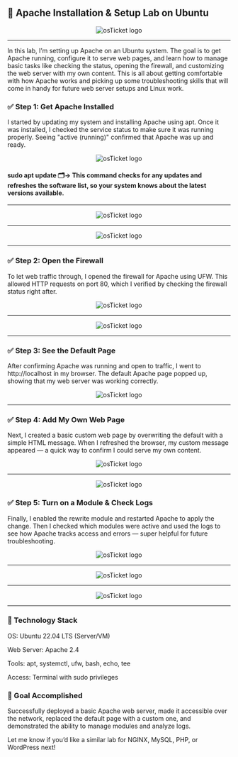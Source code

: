 ## 🧪 Apache Installation & Setup Lab on Ubuntu

<p align="center">
<img src="https://i.imgur.com/oxR6rxc.png" alt="osTicket logo"/>
</p>

***

In this lab, I’m setting up Apache on an Ubuntu system. The goal is to get Apache running, configure it to serve web pages, and learn how to manage basic tasks like checking the status, opening the firewall, and customizing the web server with my own content. This is all about getting comfortable with how Apache works and picking up some troubleshooting skills that will come in handy for future web server setups and Linux work.

### ✅ Step 1: Get Apache Installed
I started by updating my system and installing Apache using apt. Once it was installed, I checked the service status to make sure it was running properly. Seeing "active (running)" confirmed that Apache was up and ready.


<p align="center">
<img src="https://i.imgur.com/mLfrF5e.png" alt="osTicket logo"/>
</p>

#### sudo apt update 🗂️→ This command checks for any updates and refreshes the software list, so your system knows about the latest versions available.

***

<p align="center">
<img src="https://i.imgur.com/WqKF7Wt.png" alt="osTicket logo"/>
</p>

***

<p align="center">
<img src="https://i.imgur.com/H885ayC.png" alt="osTicket logo"/>
</p>

***

### ✅ Step 2: Open the Firewall
To let web traffic through, I opened the firewall for Apache using UFW. This allowed HTTP requests on port 80, which I verified by checking the firewall status right after.

<p align="center">
<img src="https://i.imgur.com/HmKVjj3.png" alt="osTicket logo"/>
</p>

***

<p align="center">
<img src="https://i.imgur.com/WABoBNs.png" alt="osTicket logo"/>
</p>

***

### ✅ Step 3: See the Default Page
After confirming Apache was running and open to traffic, I went to http://localhost in my browser. The default Apache page popped up, showing that my web server was working correctly.

<p align="center">
<img src="https://i.imgur.com/tAqRpRW.png" alt="osTicket logo"/>
</p>

***

### ✅ Step 4: Add My Own Web Page
Next, I created a basic custom web page by overwriting the default with a simple HTML message. When I refreshed the browser, my custom message appeared — a quick way to confirm I could serve my own content.

<p align="center">
<img src="https://i.imgur.com/itQWgfI.png" alt="osTicket logo"/>
</p>

***

<p align="center">
<img src="https://i.imgur.com/0JnJ3nG.png" alt="osTicket logo"/>
</p>

### ✅ Step 5: Turn on a Module & Check Logs
Finally, I enabled the rewrite module and restarted Apache to apply the change. Then I checked which modules were active and used the logs to see how Apache tracks access and errors — super helpful for future troubleshooting.

<p align="center">
<img src="https://i.imgur.com/5ZyXjp4.png" alt="osTicket logo"/>
</p>

***

<p align="center">
<img src="https://i.imgur.com/RZHIBYG.png" alt="osTicket logo"/>
</p>

***

<p align="center">
<img src="https://i.imgur.com/1U1MKjw.png" alt="osTicket logo"/>
</p>

***

### 🧰 Technology Stack
OS: Ubuntu 22.04 LTS (Server/VM)

Web Server: Apache 2.4

Tools: apt, systemctl, ufw, bash, echo, tee

Access: Terminal with sudo privileges

### 🎯 Goal Accomplished
Successfully deployed a basic Apache web server, made it accessible over the network, replaced the default page with a custom one, and demonstrated the ability to manage modules and analyze logs.

Let me know if you’d like a similar lab for NGINX, MySQL, PHP, or WordPress next!
